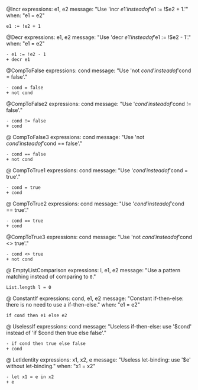 @Incr
expressions: e1, e2
message: "Use 'incr $e1' instead of '$e1 := !$e2 + 1.'"
when: "e1 = e2"
```
e1 := !e2 + 1
```

@Decr
expressions: e1, e2
message:  "Use 'decr $e1' instead of '$e1 := !$e2 - 1'."
when: "e1 = e2"
```
- e1 := !e2 - 1
+ decr e1
```

@CompToFalse
expressions: cond
message: "Use 'not $cond' instead of '$cond = false'."
```
- cond = false
+ not cond
```

@CompToFalse2
expressions: cond
message: "Use '$cond' instead of '$cond != false'."
```
- cond != false 
+ cond 
```

@ CompToFalse3
expressions: cond
message: "Use 'not $cond' instead of '$cond == false'."
```
- cond == false
+ not cond
```

@ CompToTrue1
expressions: cond
message: "Use '$cond' instead of '$cond = true'."
```
- cond = true
+ cond
```

@ CompToTrue2
expressions: cond
message: "Use '$cond' instead of '$cond == true'."
```
- cond == true
+ cond
```

@CompToTrue3
expressions: cond
message: "Use 'not $cond' instead of '$cond <> true'."
```
- cond <> true
+ not cond
```

@ EmptyListComparison
expressions: l, e1, e2
message: "Use a pattern matching instead of comparing to `0`."
```
List.length l = 0
```

@ ConstantIf
expressions: cond, e1, e2
message: "Constant if-then-else: there is no need to use a if-then-else."
when: "e1 = e2"
```
if cond then e1 else e2
```

@ UselessIf
expressions: cond
message: "Useless if-then-else: use '$cond' instead of 'if $cond then true else false'."
```
- if cond then true else false
+ cond
```

@ LetIdentity
expressions: x1, x2, e
message: "Useless let-binding: use '$e' without let-binding."
when: "x1 = x2"
```
- let x1 = e in x2
+ e
```

